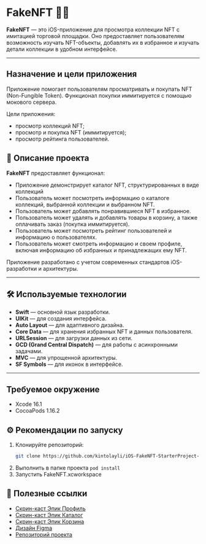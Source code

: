 # FakeNFT 📱💎  

**FakeNFT** — это iOS-приложение для просмотра коллекции NFT с имитацией торговой площадки. Оно предоставляет пользователям возможность изучать NFT-объекты, добавлять их в избранное и изучать детали коллекции в удобном интерфейсе.  

---
## Назначение и цели приложения

Приложение помогает пользователям просматривать и покупать NFT (Non-Fungible Token). Функционал покупки иммитируется с помощью мокового сервера.

Цели приложения:

- просмотр коллекций NFT;
- просмотр и покупка NFT (иммитируется);
- просмотр рейтинга пользователей.

## 🚀 Описание проекта  

**FakeNFT** предоставляет функционал:  

- Приложение демонстрирует каталог NFT, структурированных в виде коллекций
- Пользователь может посмотреть информацию о каталоге коллекций, выбранной коллекции и выбранном NFT.
- Пользователь может добавлять понравившиеся NFT в избранное.
- Пользователь может удалять и добавлять товары в корзину, а также оплачивать заказ (покупка иммитируется).
- Пользователь может посмотреть рейтинг пользователей и информацию о пользователях.
- Пользователь может смотреть информацию и своем профиле, включая информацию об избранных и принадлежащих ему NFT.

Приложение разработано с учетом современных стандартов iOS-разработки и архитектуры.  

---

## 🛠 Используемые технологии  

- **Swift** — основной язык разработки.  
- **UIKit** — для создания интерфейса.  
- **Auto Layout** — для адаптивного дизайна.  
- **Core Data** — для хранения избранных NFT и данных пользователя.  
- **URLSession** — для загрузки данных из сети.  
- **GCD (Grand Central Dispatch)** — для работы с асинхронными задачами.  
- **MVC** — для упрощенной архитектуры.  
- **SF Symbols** — для иконок в интерфейсе.  

---

## Требуемое окружение 

- Xcode 16.1
- CocoaPods 1.16.2

## ⚙️ Рекомендации по запуску  

1. Клонируйте репозиторий:  
   ```bash  
   git clone https://github.com/kintolayli/iOS-FakeNFT-StarterProject-Public.git  
   ```  
2. Выполнить в папке проекта `pod install`
3. Запустить FakeNFT.xcworkspace

## 🔗 Полезные ссылки  

- [Скрин-каст Эпик Профиль](https://disk.yandex.ru/i/-1hOmuLBzCjpiA)
- [Скрин-каст Эпик Каталог](https://disk.yandex.ru/i/X8E7pYs8bUcJIw)
- [Скрин-каст Эпик Корзина](https://disk.yandex.ru/i/lfEZ5uVI5p83Lg)
- [Дизайн Figma](https://www.figma.com/file/k1LcgXHGTHIeiCv4XuPbND/FakeNFT-(YP)?node-id=96-5542&t=YdNbOI8EcqdYmDeg-0)
- [Репозиторий проекта](https://github.com/kintolayli/iOS-FakeNFT-StarterProject-Public)
